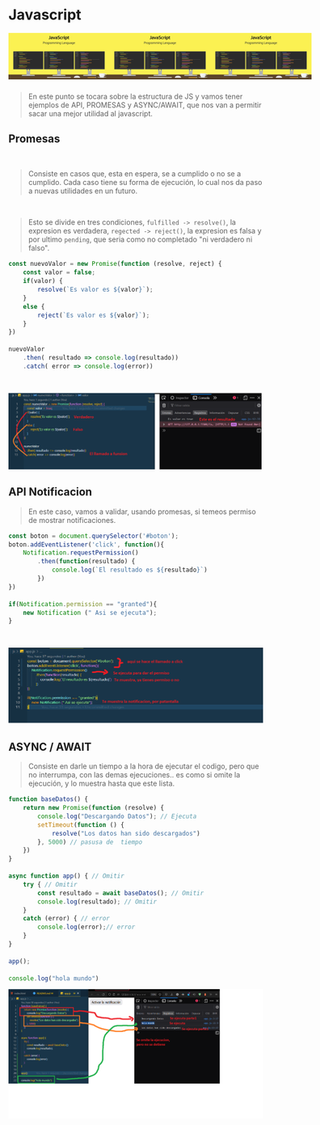 # Javascript 

<div style="display: flex; justify-content: space-evenly; margin-bottom: 25px;">
  <img src="img/js.jpg" width=200px>
  <img src="img/js.jpg" width=200px>
  <img src="img/js.jpg" width=200px>
</div>

> En este punto se tocara sobre la estructura de JS y vamos tener ejemplos de  API, PROMESAS y ASYNC/AWAIT, que nos van a permitir sacar una mejor utilidad al javascript.

## Promesas
<br>

>Consiste en casos que, esta en espera, se a cumplido  o no se a cumplido. Cada caso tiene su forma de ejecución, lo cual nos da paso a nuevas utilidades en un futuro.

<br>

> Esto se divide en tres condiciones, `fulfilled -> resolve()`, la expresion es verdadera, `regected -> reject()`, la expresion es falsa y por ultimo `pending`, que seria como no completado "ni verdadero ni falso".



```JAVASCRIPT
const nuevoValor = new Promise(function (resolve, reject) {
    const valor = false;
    if(valor) {
        resolve(`Es valor es ${valor}`); 
    }
    else {
        reject(`Es valor es ${valor}`);
    }
})

nuevoValor
    .then( resultado => console.log(resultado))
    .catch( error => console.log(error))
```
<br>

![](img/Promesas.png)

## API Notificacion

> En este caso, vamos a validar, usando promesas, si temeos permiso de mostrar notificaciones.

```JAVASCRIPT
const boton = document.querySelector('#boton');
boton.addEventListener('click', function(){
    Notification.requestPermission()
        .then(function(resultado) {
            console.log(`El resultado es ${resultado}`)
        })
})

if(Notification.permission == "granted"){
    new Notification (" Asi se ejecuta");
}
```
<br>

![](img/API_notificacion.png)

## ASYNC / AWAIT

> Consiste en darle un tiempo a la hora de ejecutar el codigo, pero que no interrumpa, con las demas ejecuciones.. es como si omite la ejecución, y lo muestra hasta que este lista.

```JAVASCRIPT
function baseDatos() {
    return new Promise(function (resolve) {
        console.log("Descargando Datos"); // Ejecuta
        setTimeout(function () {
            resolve("Los datos han sido descargados")
        }, 5000) // pasusa de  tiempo
    })
}

async function app() { // Omitir 
    try { // Omitir 
        const resultado = await baseDatos(); // Omitir 
        console.log(resultado); // Omitir 
    }
    catch (error) { // error
        console.log(error);// error
    }
}

app();

console.log("hola mundo") 
```
![](img/async.png)